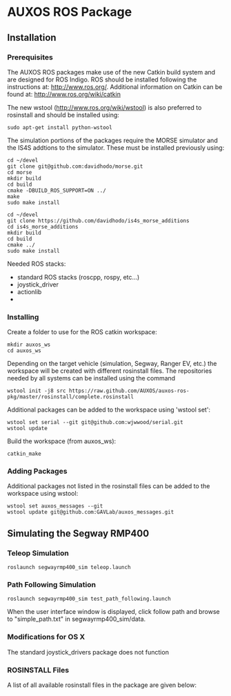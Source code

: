 # AUXOS ROS Package

## Installation

### Prerequisites

The AUXOS ROS packages make use of the new Catkin build system and are designed for ROS Indigo.  ROS should be installed following the instructions at: http://www.ros.org/.  Additional information on Catkin can be found at: http://www.ros.org/wiki/catkin

The new wstool (http://www.ros.org/wiki/wstool) is also preferred to rosinstall and should be installed using:
	
	sudo apt-get install python-wstool

The simulation portions of the packages require the MORSE simulator and the IS4S addtions to the simulator.  These must be installed previously using:

	cd ~/devel
	git clone git@github.com:davidhodo/morse.git
	cd morse
	mkdir build
	cd build
	cmake -DBUILD_ROS_SUPPORT=ON ../
	make
	sudo make install

	cd ~/devel
	git clone https://github.com/davidhodo/is4s_morse_additions
	cd is4s_morse_additions
	mkdir build
	cd build
	cmake ../
	sudo make install

Needed ROS stacks:

* standard ROS stacks (roscpp, rospy, etc…)
* joystick_driver
* actionlib
*  

### Installing

Create a folder to use for the ROS catkin workspace:

	mkdir auxos_ws
	cd auxos_ws

Depending on the target vehicle (simulation, Segway, Ranger EV, etc.) the workspace will be created with different rosinstall files.  The repositories needed by all systems can be installed using the command

	wstool init -j8 src https://raw.github.com/AUXOS/auxos-ros-pkg/master/rosinstall/complete.rosinstall

Additional packages can be added to the workspace using 'wstool set':

	wstool set serial --git git@github.com:wjwwood/serial.git
	wstool update

Build the workspace (from auxos_ws):

	catkin_make


### Adding Packages

Additional packages not listed in the rosinstall files can be added to the workspace using wstool:

	wstool set auxos_messages --git 
	wstool update git@github.com:GAVLab/auxos_messages.git


## Simulating the Segway RMP400

### Teleop Simulation

	roslaunch segwayrmp400_sim teleop.launch
	
### Path Following Simulation

	roslaunch segwayrmp400_sim test_path_following.launch
	
When the user interface window is displayed, click follow path and browse to "simple_path.txt" in segwayrmp400_sim/data.  

### Modifications for OS X

The standard joystick_drivers package does not function

### ROSINSTALL Files

A list of all available rosinstall files in the package are given below:
	
	